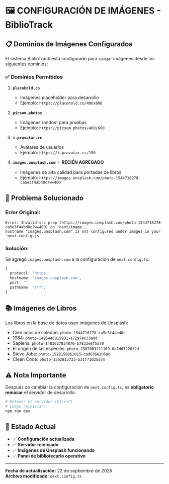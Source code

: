 # 🖼️ CONFIGURACIÓN DE IMÁGENES - BiblioTrack

## 📋 **Dominios de Imágenes Configurados**

El sistema BiblioTrack está configurado para cargar imágenes desde los siguientes dominios:

### ✅ **Dominios Permitidos**

1. **`placehold.co`** 
   - Imágenes placeholder para desarrollo
   - Ejemplo: `https://placehold.co/400x600`

2. **`picsum.photos`**
   - Imágenes random para pruebas
   - Ejemplo: `https://picsum.photos/400/600`

3. **`i.pravatar.cc`**
   - Avatares de usuarios
   - Ejemplo: `https://i.pravatar.cc/150`

4. **`images.unsplash.com`** ✨ **RECIÉN AGREGADO**
   - Imágenes de alta calidad para portadas de libros
   - Ejemplo: `https://images.unsplash.com/photo-1544716278-ca5e3f4abd8c?w=400`

## 🔧 **Problema Solucionado**

### **Error Original:**
```
Error: Invalid src prop (https://images.unsplash.com/photo-1544716278-ca5e3f4abd8c?w=400) on `next/image`, 
hostname "images.unsplash.com" is not configured under images in your `next.config.js`
```

### **Solución:**
Se agregó `images.unsplash.com` a la configuración de `next.config.ts`:

```typescript
{
  protocol: 'https',
  hostname: 'images.unsplash.com',
  port: '',
  pathname: '/**',
}
```

## 📚 **Imágenes de Libros**

Los libros en la base de datos usan imágenes de Unsplash:
- Cien años de soledad: `photo-1544716278-ca5e3f4abd8c`
- 1984: `photo-1495446815901-a7297e633e8d`
- Sapiens: `photo-1481627834876-b7833e8f5570`
- El origen de las especies: `photo-1507003211169-0a1dd7228f2d`
- Steve Jobs: `photo-1529158062015-cad636e205a0`
- Clean Code: `photo-1562813733-b31f71025d54`

## ⚠️ **Nota Importante**

Después de cambiar la configuración de `next.config.ts`, es **obligatorio reiniciar** el servidor de desarrollo:

```bash
# Detener el servidor (Ctrl+C)
# Luego reiniciar:
npm run dev
```

## 🎯 **Estado Actual**

- ✅ **Configuración actualizada**
- ✅ **Servidor reiniciado**
- ✅ **Imágenes de Unsplash funcionando**
- ✅ **Panel de bibliotecario operativo**

---
**Fecha de actualización:** 22 de septiembre de 2025  
**Archivo modificado:** `next.config.ts`